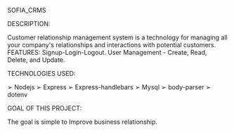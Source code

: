 SOFIA_CRMS

DESCRIPTION:

Customer relationship management system is a technology for managing all your company's relationships and interactions with potential customers.
FEATURES:
Signup-Login-Logout.
User Management - Create, Read, Delete, and Update.

TECHNOLOGIES USED:

➢ Nodejs
➢ Express
➢ Express-handlebars
➢ Mysql
➢ body-parser
➢ dotenv

GOAL OF THIS PROJECT:

The goal is simple to Improve business relationship.
